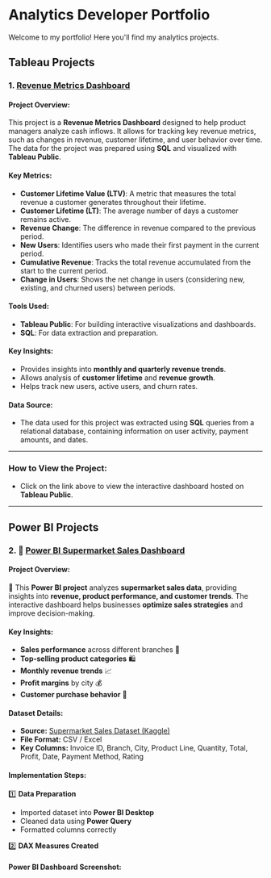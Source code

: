 # Analytics Developer Portfolio

Welcome to my portfolio! Here you'll find my analytics projects.

## Tableau Projects

### 1. [Revenue Metrics Dashboard](https://public.tableau.com/app/profile/violetta.taras/viz/Project-2_17021797046370/Project2_Revenue)

#### Project Overview:
This project is a **Revenue Metrics Dashboard** designed to help product managers analyze cash inflows. It allows for tracking key revenue metrics, such as changes in revenue, customer lifetime, and user behavior over time. The data for the project was prepared using **SQL** and visualized with **Tableau Public**.

#### Key Metrics:
- **Customer Lifetime Value (LTV)**: A metric that measures the total revenue a customer generates throughout their lifetime.
- **Customer Lifetime (LT)**: The average number of days a customer remains active.
- **Revenue Change**: The difference in revenue compared to the previous period.
- **New Users**: Identifies users who made their first payment in the current period.
- **Cumulative Revenue**: Tracks the total revenue accumulated from the start to the current period.
- **Change in Users**: Shows the net change in users (considering new, existing, and churned users) between periods.

#### Tools Used:
- **Tableau Public**: For building interactive visualizations and dashboards.
- **SQL**: For data extraction and preparation.

#### Key Insights:
- Provides insights into **monthly and quarterly revenue trends**.
- Allows analysis of **customer lifetime** and **revenue growth**.
- Helps track new users, active users, and churn rates.

#### Data Source:
- The data used for this project was extracted using **SQL** queries from a relational database, containing information on user activity, payment amounts, and dates.

---

### How to View the Project:
- Click on the link above to view the interactive dashboard hosted on **Tableau Public**.

----

## Power BI Projects

### 2. 🛒 [Power BI Supermarket Sales Dashboard](#)

#### Project Overview:
🚀 This **Power BI project** analyzes **supermarket sales data**, providing insights into **revenue, product performance, and customer trends**. The interactive dashboard helps businesses **optimize sales strategies** and improve decision-making.

#### Key Insights:
- **Sales performance** across different branches 📍
- **Top-selling product categories** 🛍️
- **Monthly revenue trends** 📈
- **Profit margins** by city 💰
- **Customer purchase behavior** 🎯

#### Dataset Details:
- **Source:** [Supermarket Sales Dataset (Kaggle)](https://www.kaggle.com/datasets)
- **File Format:** CSV / Excel
- **Key Columns:** Invoice ID, Branch, City, Product Line, Quantity, Total, Profit, Date, Payment Method, Rating

#### Implementation Steps:

1️⃣ **Data Preparation**  
- Imported dataset into **Power BI Desktop**  
- Cleaned data using **Power Query**  
- Formatted columns correctly 

2️⃣ **DAX Measures Created**

#### Power BI Dashboard Screenshot: 










